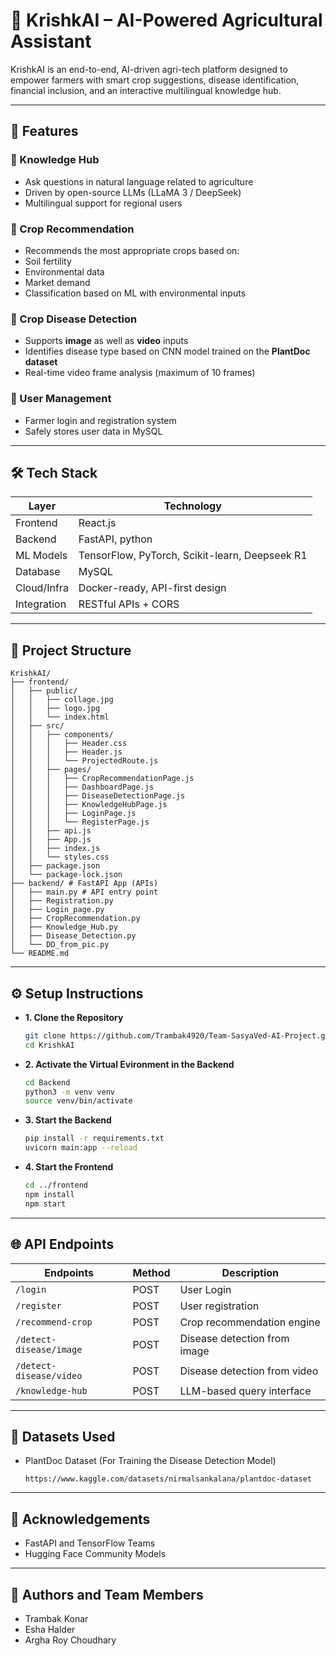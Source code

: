 # 🌾 KrishkAI – AI-Powered Agricultural Assistant

KrishkAI is an end-to-end, AI-driven agri-tech platform designed to empower farmers with smart crop suggestions, disease identification, financial inclusion, and an interactive multilingual knowledge hub.

---

## 🚀 Features

### 🧠 Knowledge Hub
- Ask questions in natural language related to agriculture
- Driven by open-source LLMs (LLaMA 3 / DeepSeek)
- Multilingual support for regional users

### 🌱 Crop Recommendation
- Recommends the most appropriate crops based on:
- Soil fertility
- Environmental data
- Market demand
- Classification based on ML with environmental inputs

### 🐛 Crop Disease Detection
- Supports **image** as well as **video** inputs
- Identifies disease type based on CNN model trained on the **PlantDoc dataset**
- Real-time video frame analysis (maximum of 10 frames)

### 👤 User Management
- Farmer login and registration system
- Safely stores user data in MySQL

---

## 🛠 Tech Stack

| Layer         | Technology                     |
|---------------|---------------------------------|
| Frontend      | React.js                        |
| Backend       | FastAPI, python                |
| ML Models     | TensorFlow, PyTorch, Scikit-learn, Deepseek R1|
| Database      | MySQL                           |
| Cloud/Infra   | Docker-ready, API-first design  |
| Integration   | RESTful APIs + CORS             |

---

## 📁 Project Structure

```
KrishkAI/ 
├── frontend/ 
│   ├── public/
│   │   ├── collage.jpg
│   │   ├── logo.jpg
│   │   └── index.html
│   ├── src/
│   │   ├── components/
│   │   │   ├── Header.css
│   │   │   ├── Header.js
│   │   │   └── ProjectedRoute.js
│   │   ├── pages/
│   │   │   ├── CropRecommendationPage.js
│   │   │   ├── DashboardPage.js
│   │   │   ├── DiseaseDetectionPage.js
│   │   │   ├── KnowledgeHubPage.js
│   │   │   ├── LoginPage.js
│   │   │   └── RegisterPage.js
│   │   ├── api.js
│   │   ├── App.js
│   │   ├── index.js
│   │   └── styles.css
│   ├── package.json
│   └── package-lock.json
├── backend/ # FastAPI App (APIs) 
│   ├── main.py # API entry point 
│   ├── Registration.py 
│   ├── Login_page.py 
│   ├── CropRecommendation.py 
│   ├── Knowledge_Hub.py 
│   ├── Disease_Detection.py 
│   └── DD_from_pic.py 
└── README.md
```

---

## ⚙️ Setup Instructions
- **1. Clone the Repository**
  ```bash
  git clone https://github.com/Trambak4920/Team-SasyaVed-AI-Project.git
  cd KrishkAI
  ```
  
- **2. Activate the Virtual Evironment in the Backend**
  ```bash
  cd Backend
  python3 -m venv venv
  source venv/bin/activate
  ```
  
- **3. Start the Backend**
  ```bash
  pip install -r requirements.txt
  uvicorn main:app --reload
  ```

- **4. Start the Frontend**
  ```bash
  cd ../frontend
  npm install
  npm start
  ```

---

## 🌐 API Endpoints

|Endpoints      |Method      |Description      |
|---------------|------------|-----------------|
|`/login`|POST|User Login|
|`/register`|POST|User registration|
|`/recommend-crop`|POST|Crop recommendation engine|
|`/detect-disease/image`|POST|Disease detection from image|
|`/detect-disease/video`|POST|Disease detection from video|
|`/knowledge-hub`|POST|LLM-based query interface|

---

## 🧪 Datasets Used
- PlantDoc Dataset (For Training the Disease Detection Model)
  ```
  https://www.kaggle.com/datasets/nirmalsankalana/plantdoc-dataset
  ```

---

## 📌 Acknowledgements
- FastAPI and TensorFlow Teams
- Hugging Face Community Models

---

## 🤝 Authors and Team Members
- Trambak Konar
- Esha Halder
- Argha Roy Choudhary
